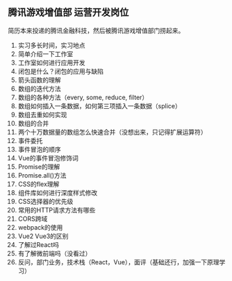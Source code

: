 ## 腾讯游戏增值部 运营开发岗位

简历本来投递的腾讯金融科技，然后被腾讯游戏增值部门捞起来。

1. 实习多长时间，实习地点
2. 简单介绍一下工作室
3. 工作室如何进行应用开发
4. 闭包是什么？闭包的应用与缺陷
5. 箭头函数的理解
6. 数组的迭代方法
7. 数组的各种方法（every, some, reduce, filter）
8. 数组如何插入一条数据，如何第三项插入一条数据（splice）
9. 数组去重如何实现
10. 数组的合并
11. 两个十万数据量的数组怎么快速合并（没想出来，只记得扩展运算符）
12. 事件委托
13. 事件冒泡的顺序
14. Vue的事件冒泡修饰词
15. Promise的理解
16. Promise.all()方法
17. CSS的flex理解
18. 组件库如何进行深度样式修改
19. CSS选择器的优先级
20. 常用的HTTP请求方法有哪些
21. CORS跨域
22. webpack的使用
23. Vue2 Vue3的区别
24. 了解过React吗
25. 有了解微前端吗（没看过）
26. 反问，部门业务，技术栈（React，Vue），面评（基础还行，加强一下原理学习）


